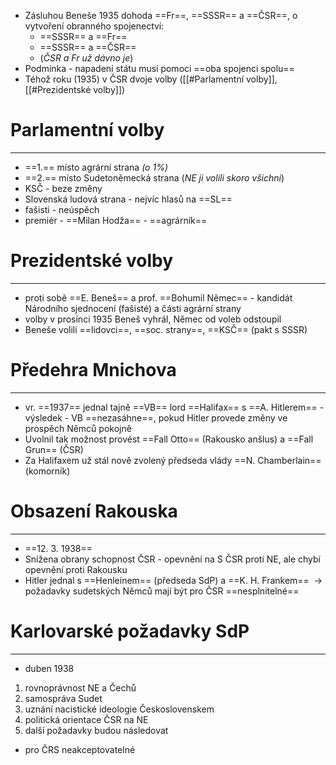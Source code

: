 - Zásluhou Beneše 1935 dohoda ==Fr==, ==SSSR== a ==ČSR==, o vytvoření obranného spojenectví:
	- ==SSSR== a ==Fr==
	- ==SSSR== a ==ČSR==
	- (_ČSR a Fr už dávno je_)
- Podmínka - napadení státu musí pomoci ==oba spojenci spolu==
- Téhož roku (1935) v ČSR dvoje volby ([[#Parlamentní volby]], [[#Prezidentské volby]])

# Parlamentní volby
---
- ==1.== místo agrární strana _(o 1%)_
- ==2.== místo Sudetoněmecká strana (_NE ji volili skoro všichni_)
- KSČ - beze změny
- Slovenská ludová strana - nejvíc hlasů na ==SL==
- fašisti - neúspěch
- premiér - ==Milan Hodža== - ==agrárník==

# Prezidentské volby
---
- proti sobě ==E. Beneš== a prof. ==Bohumil Němec== - kandidát Národního sjednocení (fašisté) a části agrární strany
- volby v prosinci 1935 Beneš vyhrál, Němec od voleb odstoupil
- Beneše volili ==lidovci==, ==soc. strany==, ==KSČ== (pakt s SSSR)

# Předehra Mnichova
---
- vr. ==1937== jednal tajně ==VB== lord ==Halifax== s ==A. Hitlerem== - výsledek - VB ==nezasáhne==, pokud Hitler provede změny ve prospěch Němců pokojně
- Uvolnil tak možnost provést ==Fall Otto== (Rakousko anšlus) a ==Fall Grun== (ČSR)
- Za Halifaxem už stál nově zvolený předseda vlády ==N. Chamberlain== (komorník)

# Obsazení Rakouska
---
- ==12. 3. 1938==
- Snížena obrany schopnost ČSR - opevnění na S ČSR proti NE, ale chybí opevnění proti Rakousku
- Hitler jednal s ==Henleinem== (předseda SdP) a ==K. H. Frankem==  ${\ \longrightarrow\ }$ požadavky sudetských Němců mají být pro ČSR ==nesplnitelné==

# Karlovarské požadavky SdP
---
- duben 1938

1. rovnoprávnost NE a Čechů
2. samospráva Sudet
3. uznání nacistické ideologie Československem
4. politická orientace ČSR na NE
5. další požadavky budou následovat

- pro ČRS neakceptovatelné
